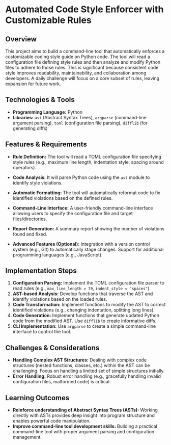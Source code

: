 # Automated Code Style Enforcer with Customizable Rules

## Overview

This project aims to build a command-line tool that automatically enforces a customizable coding style guide on Python code.  The tool will read a configuration file defining style rules and then analyze and modify Python files to adhere to those rules. This is significant because consistent code style improves readability, maintainability, and collaboration among developers.  A daily challenge will focus on a core subset of rules, leaving expansion for future work.

## Technologies & Tools

- **Programming Language:** Python
- **Libraries:** `ast` (Abstract Syntax Trees), `argparse` (command-line argument parsing), `toml` (configuration file parsing), `difflib` (for generating diffs)


## Features & Requirements

- **Rule Definition:**  The tool will read a TOML configuration file specifying style rules (e.g., maximum line length, indentation style, spacing around operators).
- **Code Analysis:**  It will parse Python code using the `ast` module to identify style violations.
- **Automatic Formatting:** The tool will automatically reformat code to fix identified violations based on the defined rules.
- **Command-Line Interface:** A user-friendly command-line interface allowing users to specify the configuration file and target files/directories.
- **Report Generation:** A summary report showing the number of violations found and fixed.

- **Advanced Features (Optional):**  Integration with a version control system (e.g., Git) to automatically stage changes. Support for additional programming languages (e.g., JavaScript).


## Implementation Steps

1. **Configuration Parsing:** Implement the TOML configuration file parser to read rules (e.g., `max_line_length = 79`, `indent_style = "spaces"`).
2. **AST-based Analysis:**  Develop functions that traverse the AST and identify violations based on the loaded rules.
3. **Code Transformation:** Implement functions to modify the AST to correct identified violations (e.g., changing indentation, splitting long lines).
4. **Code Generation:**  Implement functions that generate updated Python code from the modified AST.  Use `difflib` to create informative diffs.
5. **CLI Implementation:** Use `argparse` to create a simple command-line interface to control the tool.


## Challenges & Considerations

- **Handling Complex AST Structures:**  Dealing with complex code structures (nested functions, classes, etc.) within the AST can be challenging.  Focus on handling a limited set of simple structures initially.
- **Error Handling:** Robust error handling (e.g., gracefully handling invalid configuration files, malformed code) is critical.


## Learning Outcomes

- **Reinforce understanding of Abstract Syntax Trees (ASTs):**  Working directly with ASTs provides deep insight into program structure and enables powerful code manipulation.
- **Improve command-line tool development skills:**  Building a practical command-line tool with proper argument parsing and configuration management.

